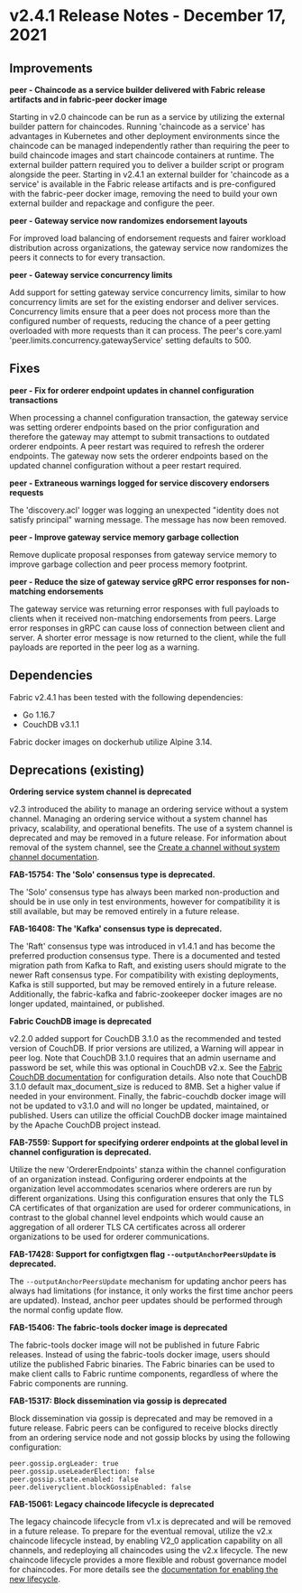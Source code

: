 v2.4.1 Release Notes - December 17, 2021
========================================


Improvements
------------

**peer - Chaincode as a service builder delivered with Fabric release artifacts and in fabric-peer docker image**

Starting in v2.0 chaincode can be run as a service by utilizing the external builder pattern for chaincodes.
Running 'chaincode as a service' has advantages in Kubernetes and other deployment environments since the chaincode can be managed independently rather than requiring the peer to build chaincode images and start chaincode containers at runtime.
The external builder pattern required you to deliver a builder script or program alongside the peer.
Starting in v2.4.1 an external builder for 'chaincode as a service' is available in the Fabric release artifacts and is pre-configured with the fabric-peer docker image,
removing the need to build your own external builder and repackage and configure the peer.

**peer - Gateway service now randomizes endorsement layouts**

For improved load balancing of endorsement requests and fairer workload distribution across organizations,
the gateway service now randomizes the peers it connects to for every transaction.

**peer - Gateway service concurrency limits**

Add support for setting gateway service concurrency limits, similar to how concurrency limits are
set for the existing endorser and deliver services.
Concurrency limits ensure that a peer does not process more than the configured number of requests,
reducing the chance of a peer getting overloaded with more requests than it can process.
The peer's core.yaml 'peer.limits.concurrency.gatewayService' setting defaults to 500.

Fixes
-----

**peer - Fix for orderer endpoint updates in channel configuration transactions**

When processing a channel configuration transaction, the gateway service was setting orderer endpoints based on the
prior configuration and therefore the gateway may attempt to submit transactions to outdated orderer endpoints.
A peer restart was required to refresh the orderer endpoints.
The gateway now sets the orderer endpoints based on the updated channel configuration without a peer restart required.

**peer - Extraneous warnings logged for service discovery endorsers requests**

The 'discovery.acl' logger was logging an unexpected "identity does not satisfy principal" warning message.
The message has now been removed.

**peer - Improve gateway service memory garbage collection**

Remove duplicate proposal responses from gateway service memory to improve garbage collection and peer process memory footprint.

**peer - Reduce the size of gateway service gRPC error responses for non-matching endorsements**

The gateway service was returning error responses with full payloads to clients when it received non-matching endorsements from peers.
Large error responses in gRPC can cause loss of connection between client and server.
A shorter error message is now returned to the client, while the full payloads are reported in the peer log as a warning.


Dependencies
------------
Fabric v2.4.1 has been tested with the following dependencies:
* Go 1.16.7
* CouchDB v3.1.1

Fabric docker images on dockerhub utilize Alpine 3.14.


Deprecations (existing)
-----------------------

**Ordering service system channel is deprecated**

v2.3 introduced the ability to manage an ordering service without a system channel.
Managing an ordering service without a system channel has privacy, scalability,
and operational benefits. The use of a system channel is deprecated and may be removed in a future release.
For information about removal of the system channel, see the [Create a channel without system channel documentation](https://hyperledger-fabric.readthedocs.io/en/release-2.3/create_channel/create_channel_participation.html).

**FAB-15754: The 'Solo' consensus type is deprecated.**

The 'Solo' consensus type has always been marked non-production and should be in
use only in test environments, however for compatibility it is still available,
but may be removed entirely in a future release.

**FAB-16408: The 'Kafka' consensus type is deprecated.**

The 'Raft' consensus type was introduced in v1.4.1 and has become the preferred
production consensus type.  There is a documented and tested migration path from
Kafka to Raft, and existing users should migrate to the newer Raft consensus type.
For compatibility with existing deployments, Kafka is still supported,
but may be removed entirely in a future release.
Additionally, the fabric-kafka and fabric-zookeeper docker images are no longer updated, maintained, or published.

**Fabric CouchDB image is deprecated**

v2.2.0 added support for CouchDB 3.1.0 as the recommended and tested version of CouchDB.
If prior versions are utilized, a Warning will appear in peer log.
Note that CouchDB 3.1.0 requires that an admin username and password be set,
while this was optional in CouchDB v2.x. See the
[Fabric CouchDB documentation](https://hyperledger-fabric.readthedocs.io/en/v2.2.0/couchdb_as_state_database.html#couchdb-configuration)
for configuration details.
Also note that CouchDB 3.1.0 default max_document_size is reduced to 8MB. Set a higher value if needed in your environment.
Finally, the fabric-couchdb docker image will not be updated to v3.1.0 and will no longer be updated, maintained, or published.
Users can utilize the official CouchDB docker image maintained by the Apache CouchDB project instead.

**FAB-7559: Support for specifying orderer endpoints at the global level in channel configuration is deprecated.**

Utilize the new 'OrdererEndpoints' stanza within the channel configuration of an organization instead.
Configuring orderer endpoints at the organization level accommodates
scenarios where orderers are run by different organizations. Using
this configuration ensures that only the TLS CA certificates of that organization
are used for orderer communications, in contrast to the global channel level endpoints which
would cause an aggregation of all orderer TLS CA certificates across
all orderer organizations to be used for orderer communications.

**FAB-17428: Support for configtxgen flag `--outputAnchorPeersUpdate` is deprecated.**

The `--outputAnchorPeersUpdate` mechanism for updating anchor peers has always had
limitations (for instance, it only works the first time anchor peers are updated).
Instead, anchor peer updates should be performed through the normal config update flow.

**FAB-15406: The fabric-tools docker image is deprecated**

The fabric-tools docker image will not be published in future Fabric releases.
Instead of using the fabric-tools docker image, users should utilize the
published Fabric binaries. The Fabric binaries can be used to make client calls
to Fabric runtime components, regardless of where the Fabric components are running.

**FAB-15317: Block dissemination via gossip is deprecated**

Block dissemination via gossip is deprecated and may be removed in a future release.
Fabric peers can be configured to receive blocks directly from an ordering service
node and not gossip blocks by using the following configuration:
```
peer.gossip.orgLeader: true
peer.gossip.useLeaderElection: false
peer.gossip.state.enabled: false
peer.deliveryclient.blockGossipEnabled: false
```

**FAB-15061: Legacy chaincode lifecycle is deprecated**

The legacy chaincode lifecycle from v1.x is deprecated and will be removed
in a future release. To prepare for the eventual removal, utilize the v2.x
chaincode lifecycle instead, by enabling V2_0 application capability on all
channels, and redeploying all chaincodes using the v2.x lifecycle. The new
chaincode lifecycle provides a more flexible and robust governance model
for chaincodes. For more details see the
[documentation for enabling the new lifecycle](https://hyperledger-fabric.readthedocs.io/en/release-2.2/enable_cc_lifecycle.html).
